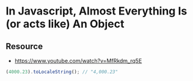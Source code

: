 # In Javascript, Almost Everything Is (or acts like) An Object

## Resource
* https://www.youtube.com/watch?v=MfRkdm_rq5E

```js
(4000.23).toLocaleString(); // "4,000.23"
```